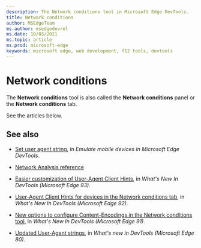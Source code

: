 ```yaml
---
description: The Network conditions tool in Microsoft Edge DevTools.
title: Network conditions
author: MSEdgeTeam
ms.author: msedgedevrel
ms.date: 10/03/2021
ms.topic: article
ms.prod: microsoft-edge
keywords: microsoft edge, web development, f12 tools, devtools
---
```

# Network conditions

The **Network conditions** tool is also called the **Network conditions** panel or the **Network conditions** tab.

See the articles below.
<!-- todo: copy from see also articles
the articles only seem to cover one aspect, look for overall coverage, check other doc set
 -->


<!-- ====================================================================== -->
## See also

* [Set user agent string](../device-mode/index.md#set-the-user-agent-string), in _Emulate mobile devices in Microsoft Edge DevTools_.

* [Network Analysis reference](../network/reference.md)

* [Easier customization of User-Agent Client Hints](../whats-new/2021/07/devtools.md#easier-customization-of-user-agent-client-hints), in _What's New In DevTools (Microsoft Edge 93)_.

* [User-Agent Client Hints for devices in the Network conditions tab](../whats-new/2021/05/devtools.md#user-agent-client-hints-for-devices-in-the-network-conditions-tab), in _What's New In DevTools (Microsoft Edge 92)_.

* [New options to configure Content-Encodings in the Network conditions tool](../whats-new/2021/04/devtools.md#new-options-to-configure-content-encodings-in-the-network-conditions-tool), in _What's New In DevTools (Microsoft Edge 91)_.

* [Updated User-Agent strings](../whats-new/2019/12/devtools.md#updated-user-agent-strings), in _What's new in DevTools (Microsoft Edge 80)_.
